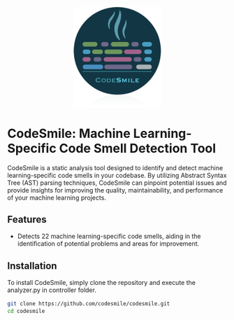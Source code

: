 <p align="center">
  <img src="./code_smile_logo.png" alt="CodeSmile" width="200"/>
</p>

# CodeSmile: Machine Learning-Specific Code Smell Detection Tool

CodeSmile is a static analysis tool designed to identify and detect machine learning-specific code smells in your codebase. By utilizing Abstract Syntax Tree (AST) parsing techniques, CodeSmile can pinpoint potential issues and provide insights for improving the quality, maintainability, and performance of your machine learning projects.

## Features

- Detects 22 machine learning-specific code smells, aiding in the identification of potential problems and areas for improvement.

## Installation

To install CodeSmile, simply clone the repository and execute the analyzer.py in controller folder.

```bash
git clone https://github.com/codesmile/codesmile.git
cd codesmile
